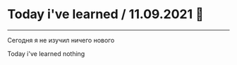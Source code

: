 # Today i've learned  / 11.09.2021 :pleading_face:
____

Сегодня я не изучил ничего нового 

Today i've learned nothing